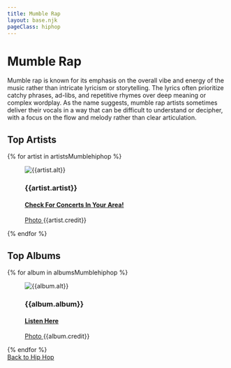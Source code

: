 ```yaml
---
title: Mumble Rap
layout: base.njk
pageClass: hiphop
---
```

<h1 class="subgenre-title">Mumble Rap <!-- sub genre name--></h1>

<p class="summary">Mumble rap is known for its emphasis on the overall vibe and energy of the music rather than intricate lyricism or storytelling. The lyrics often prioritize catchy phrases, ad-libs, and repetitive rhymes over deep meaning or complex wordplay. As the name suggests, mumble rap artists sometimes deliver their vocals in a way that can be difficult to understand or decipher, with a focus on the flow and melody rather than clear articulation. <!-- subgenre summary--></p>

<!-- top album and artist section-->

<section class="top">
    <h2>Top Artists</h2>
    <div class="artist">
        {% for artist in artistsMumblehiphop %}
        <figure>
            <img src="{{artist.src}}" alt="{{artist.alt}}">
            <figcaption>
                <h3>{{artist.artist}}</h3>
                <h4><a href="{{artist.ticketmaster}}"> Check For Concerts In Your Area! </a></h4>
                <p><a href="{{artist.creditLink}}">Photo </a>{{artist.credit}}</p>
            </figcaption>
            </figure>
        {% endfor %}
    </div>
    </section>

<section class="top">
<h2>Top Albums</h2>
<div class="albums">
    {% for album in albumsMumblehiphop %}
    <figure>
        <img src="{{album.src}}" alt="{{album.alt}}">
        <figcaption>
            <h3>{{album.album}}</h3>
            <h4><a href="{{album.spotify}}"> Listen Here </a></h4>
            <p><a href="{{album.creditLink}}">Photo </a>{{album.credit}}</p>
        </figcaption>
        </figure>
    {% endfor %}
</div>
</section>
<section class="back"><a href="/hiphop">Back to Hip Hop</a></section>
<!-- suggestion section, still figuring out how to format this using the bubble diagram from the wireframe-->